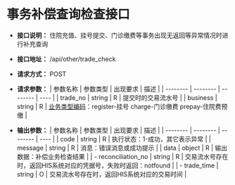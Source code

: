 # 事务补偿查询检查接口

- **接口说明：** 住院充值、挂号提交、门诊缴费等事务出现无返回等异常情况时进行补充查询
- **接口地址：** /api/other/trade_check
- **请求方式：** POST
- **请求参数：**
    | 参数名称 | 参数类型 | 出现要求 | 描述 |
    | -------- | -------- | -------- | ---- |
    | trade_no | string | R | 提交时的交易流水号 |
    | business | string | R | [业务类型编码](enums?id=business)：register-挂号 charge-门诊缴费 prepay-住院费预缴 |


- **输出参数：**
    | 参数名称 | 参数类型 | 出现要求 | 描述 |
    | -------- | -------- | -------- | ---- |
    | code | string | R | 执行状态：1-成功，其它表示异常 |
    | message | string | R | 消息：错误消息或成功提示 |
    | data | object | R | 输出数据：补偿业务检查结果 |
    | - reconciliation_no | string | R | 交易流水号存在时，返回HIS系统对应的凭据号，失败时返回：notfound |
    | - trade_time | string | O | 交易流水号存在时，返回HIS系统对应的交易时间 |

